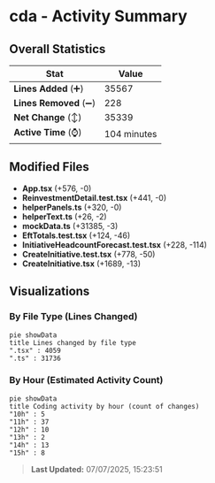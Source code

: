 # cda - Activity Summary 

## Overall Statistics

| Stat                   | Value                                                             |
| ---------------------- | ----------------------------------------------------------------- |
| **Lines Added** (➕)   | 35567                                          |
| **Lines Removed** (➖) | 228                                        |
| **Net Change** (↕)    | 35339                |
| **Active Time** (⌚)   | 104 minutes |


## Modified Files
- **App.tsx** (+576, -0)
- **ReinvestmentDetail.test.tsx** (+441, -0)
- **helperPanels.ts** (+320, -0)
- **helperText.ts** (+26, -2)
- **mockData.ts** (+31385, -3)
- **EftTotals.test.tsx** (+124, -46)
- **InitiativeHeadcountForecast.test.tsx** (+228, -114)
- **CreateInitiative.test.tsx** (+778, -50)
- **CreateInitiative.tsx** (+1689, -13)

## Visualizations

### By File Type (Lines Changed)

```mermaid
pie showData
title Lines changed by file type
".tsx" : 4059
".ts" : 31736
```

### By Hour (Estimated Activity Count)

```mermaid
pie showData
title Coding activity by hour (count of changes)
"10h" : 5
"11h" : 37
"12h" : 10
"13h" : 2
"14h" : 13
"15h" : 8
```


> **Last Updated:** 07/07/2025, 15:23:51